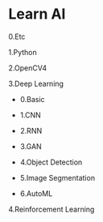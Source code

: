 # Learn AI

0.Etc

1.Python

2.OpenCV4

3.Deep Learning

  - 0.Basic
  
  - 1.CNN
  
  - 2.RNN
  
  - 3.GAN
  
  - 4.Object Detection
  
  - 5.Image Segmentation
  
  - 6.AutoML

4.Reinforcement Learning
